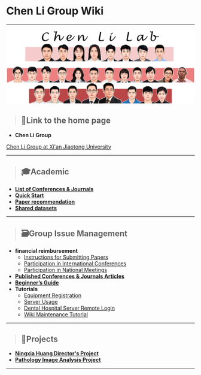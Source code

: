 # Chen Li Group Wiki

---

![image.png](pics/9cbc769e-4d99-480a-a8e6-cbee0e3d0bee.png)

> ## 🏢Link to the home page

- **Chen Li Group**


[Chen Li Group at Xi'an Jiaotong University](https://chenli.group/)

---

> ## 🎓**Academic**

- [**List of Conferences & Journals**](Academic/list_of_conf_jnl.md)
- [**Quick Start**](Academic/quick_start.md)
- [**Paper recommendation**](Academic/paper_rec.md)
- [**Shared datasets**](Academic/shared_datasets.md)

---

> ## 🗃️Group Issue Management

- **financial reimbursement**
    - [Instructions for Submitting Papers](Group_Issue_Management/Instructions_for_Submitting_Papers.md)
    - [Participation in International Conferences](Group_Issue_Management/Participation_in_International_Conferences.md)
    - [Participation in National Meetings](Group_Issue_Management/Participation_in_National_Meetings.md)
- [**Published Conferences & Journals Articles**](Group_Issue_Management/Published_Conferences_Journals_Articles.md)
- [**Beginner’s Guide**](Group_Issue_Management/新生指南.md)
- **Tutorials**
    - [Equipment Registration](Group_Issue_Management/Equipment_Registration.md)
    - [Server Usage](Group_Issue_Management/服务器管理.md)
    - [Dental Hospital Server Remote Login](Group_Issue_Management/口腔医院服务器远程登陆.md)
    - [Wiki Maintenance Tutorial](Group_Issue_Management/Wiki_Maintenance_Tutorial.md)

---

> ## 📁Projects

- [**Ningxia Huang Director's Project**](Projects/Ningxia_Huang_Director_Project.md)
- [**Pathology Image Analysis Project**](Projects/Pathology_Image_Analysis_Project.md)

---
